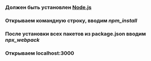 ### Должен быть установлен  [Node.js](https://nodejs.org/en/) 
### Открываем командную строку, вводим _npm_install_
### После установки всех пакетов из package.json вводим _npx_webpack_
### Открываем localhost:3000

